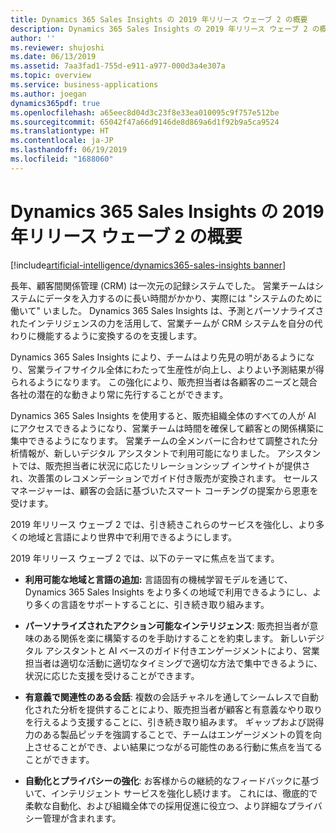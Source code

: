 ```yaml
---
title: Dynamics 365 Sales Insights の 2019 年リリース ウェーブ 2 の概要
description: Dynamics 365 Sales Insights の 2019 年リリース ウェーブ 2 の概要
author: ''
ms.reviewer: shujoshi
ms.date: 06/13/2019
ms.assetid: 7aa3fad1-755d-e911-a977-000d3a4e307a
ms.topic: overview
ms.service: business-applications
ms.author: joegan
dynamics365pdf: true
ms.openlocfilehash: a65eec8d04d3c23f8e33ea010095c9f757e512be
ms.sourcegitcommit: 65042f47a66d9146de8d869a6d1f92b9a5ca9524
ms.translationtype: HT
ms.contentlocale: ja-JP
ms.lasthandoff: 06/19/2019
ms.locfileid: "1688060"
---
```

# <a name="overview-of-dynamics-365-sales-insights-2019-release-wave-2"></a>Dynamics 365 Sales Insights の 2019 年リリース ウェーブ 2 の概要
[!include[artificial-intelligence/dynamics365-sales-insights banner](../includes/artificial-intelligence/dynamics365-sales-insights.md)]

長年、顧客間関係管理 (CRM) は一次元の記録システムでした。 営業チームはシステムにデータを入力するのに長い時間がかかり、実際には "システムのために働いて" いました。 Dynamics 365 Sales Insights は、予測とパーソナライズされたインテリジェンスの力を活用して、営業チームが CRM システムを自分の代わりに機能するように変換するのを支援します。   

Dynamics 365 Sales Insights により、チームはより先見の明があるようになり、営業ライフサイクル全体にわたって生産性が向上し、よりよい予測結果が得られるようになります。  この強化により、販売担当者は各顧客のニーズと競合各社の潜在的な動きより常に先行することができます。   

Dynamics 365 Sales Insights を使用すると、販売組織全体のすべての人が AI にアクセスできるようになり、営業チームは時間を確保して顧客との関係構築に集中できるようになります。 営業チームの全メンバーに合わせて調整された分析情報が、新しいデジタル アシスタントで利用可能になりました。 アシスタントでは、販売担当者に状況に応じたリレーションシップ インサイトが提供され、次善策のレコメンデーションでガイド付き販売が変換されます。 セールス マネージャーは、顧客の会話に基づいたスマート コーチングの提案から恩恵を受けます。  

2019 年リリース ウェーブ 2 では、引き続きこれらのサービスを強化し、より多くの地域と言語により世界中で利用できるようにします。  

2019 年リリース ウェーブ 2 では、以下のテーマに焦点を当てます。 

- **利用可能な地域と言語の追加:** 言語固有の機械学習モデルを通じて、Dynamics 365 Sales Insights をより多くの地域で利用できるようにし、より多くの言語をサポートすることに、引き続き取り組みます。 

- **パーソナライズされたアクション可能なインテリジェンス**: 販売担当者が意味のある関係を楽に構築するのを手助けすることを約束します。 新しいデジタル アシスタントと AI ベースのガイド付きエンゲージメントにより、営業担当者は適切な活動に適切なタイミングで適切な方法で集中できるように、状況に応じた支援を受けることができます。 

- **有意義で関連性のある会話**: 複数の会話チャネルを通してシームレスで自動化された分析を提供することにより、販売担当者が顧客と有意義なやり取りを行えるよう支援することに、引き続き取り組みます。 ギャップおよび説得力のある製品ピッチを強調することで、チームはエンゲージメントの質を向上させることができ、よい結果につながる可能性のある行動に焦点を当てることができます。  

- **自動化とプライバシーの強化**: お客様からの継続的なフィードバックに基づいて、インテリジェント サービスを強化し続けます。 これには、徹底的で柔軟な自動化、および組織全体での採用促進に役立つ、より詳細なプライバシー管理が含まれます。 

 
